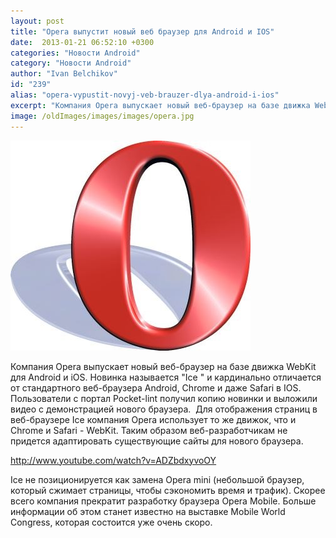 ```yaml
---
layout: post
title: "Opera выпустит новый веб браузер для Android и IOS"
date:  2013-01-21 06:52:10 +0300
categories: "Новости Android"
category: "Новости Android"
author: "Ivan Belchikov"
id: "239"
alias: "opera-vypustit-novyj-veb-brauzer-dlya-android-i-ios"
excerpt: "Компания Opera выпускает новый веб-браузер на базе движка WebKit для Android и iOS. Новинка называется Ice  и кардинально отличается от стандартного веб-браузера Android, Chrome и даже Safari в IOS. Пользователи с портал Pocket-lint получил копию новинки и выложили видео с демонстрацией нового браузера.<em > </em>"
image: /oldImages/images/images/opera.jpg
---
```

<img src="/oldImages/images/images/opera.jpg" alt="Opera Android" >

Компания Opera выпускает новый веб-браузер на базе движка WebKit для Android и iOS. Новинка называется "Ice " и кардинально отличается от стандартного веб-браузера Android, Chrome и даже Safari в IOS. Пользователи с портал Pocket-lint получил копию новинки и выложили видео с демонстрацией нового браузера.<em > </em>
Для отображения страниц в веб-браузере Ice компания Opera использует то же движок, что и Chrome и Safari - WebKit. Таким образом веб-разработчикам не придется адаптировать существующие сайты для нового браузера. 

http://www.youtube.com/watch?v=ADZbdxyvoOY

Ice не позиционируется как замена Opera mini (небольшой браузер, который сжимает страницы, чтобы сэкономить время и трафик). Скорее всего компания прекратит разработку браузера Opera Mobile. Больше информации об этом станет известно на выставке Mobile World Congress, которая состоится уже очень скоро.
